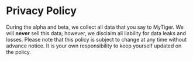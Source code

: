 # Privacy Policy

During the alpha and beta, we collect all data that you say to MyTiger. We will **never** sell this data; however, we disclaim all liability for data leaks and losses. Please note that this policy is subject to change at any time without advance notice. It is your own responsibility to keep yourself updated on the policy.
